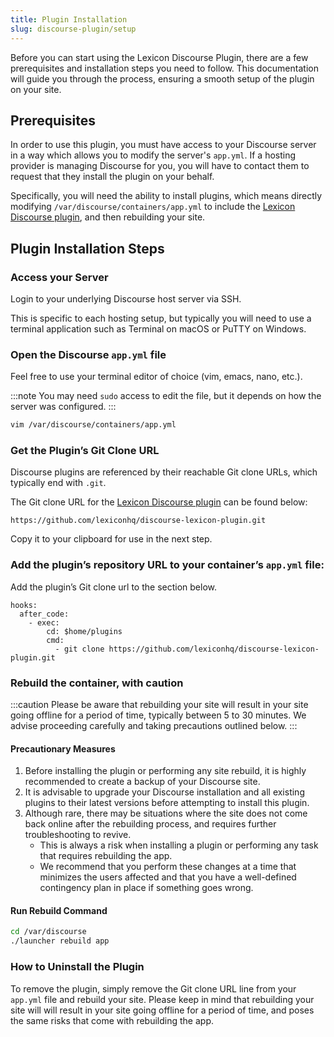 ```yaml
---
title: Plugin Installation
slug: discourse-plugin/setup
---
```


Before you can start using the Lexicon Discourse Plugin, there are a few prerequisites and installation steps you need to follow. This documentation will guide you through the process, ensuring a smooth setup of the plugin on your site.

## Prerequisites

In order to use this plugin, you must have access to your Discourse server in a way which allows you to modify the server's `app.yml`. If a hosting provider is managing Discourse for you, you will have to contact them to request that they install the plugin on your behalf.

Specifically, you will need the ability to install plugins, which means directly modifying `/var/discourse/containers/app.yml` to include the [Lexicon Discourse plugin](https://github.com/lexiconhq/discourse-lexicon-plugin.git), and then rebuilding your site.

## Plugin Installation Steps

### Access your Server

Login to your underlying Discourse host server via SSH.

This is specific to each hosting setup, but typically you will need to use a terminal application such as Terminal on macOS or PuTTY on Windows.

### Open the Discourse `app.yml` file

Feel free to use your terminal editor of choice (vim, emacs, nano, etc.).

:::note
You may need `sudo` access to edit the file, but it depends on how the server was configured.
:::

```bash
vim /var/discourse/containers/app.yml
```

### Get the Plugin’s Git Clone URL

Discourse plugins are referenced by their reachable Git clone URLs, which typically end with `.git`.

The Git clone URL for the [Lexicon Discourse plugin](https://github.com/lexiconhq/discourse-lexicon-plugin) can be found below:

```
https://github.com/lexiconhq/discourse-lexicon-plugin.git
```

Copy it to your clipboard for use in the next step.

### Add the plugin’s repository URL to your container’s `app.yml` file:

Add the plugin’s Git clone url to the section below.

```
hooks:
  after_code:
    - exec:
        cd: $home/plugins
        cmd:
          - git clone https://github.com/lexiconhq/discourse-lexicon-plugin.git
```

### Rebuild the container, with caution

:::caution
Please be aware that rebuilding your site will result in your site going offline for a period of time, typically between 5 to 30 minutes. We advise proceeding carefully and taking precautions outlined below.
:::

#### Precautionary Measures

1. Before installing the plugin or performing any site rebuild, it is highly recommended to create a backup of your Discourse site.
2. It is advisable to upgrade your Discourse installation and all existing plugins to their latest versions before attempting to install this plugin.
3. Although rare, there may be situations where the site does not come back online after the rebuilding process, and requires further troubleshooting to revive.
   - This is always a risk when installing a plugin or performing any task that requires rebuilding the app.
   - We recommend that you perform these changes at a time that minimizes the users affected and that you have a well-defined contingency plan in place if something goes wrong.

#### Run Rebuild Command

```bash
cd /var/discourse
./launcher rebuild app
```

### How to Uninstall the Plugin

To remove the plugin, simply remove the Git clone URL line from your `app.yml` file and rebuild your site. Please keep in mind that rebuilding your site will will result in your site going offline for a period of time, and poses the same risks that come with rebuilding the app.
